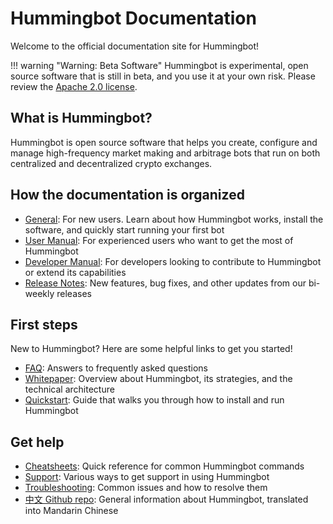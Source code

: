 # Hummingbot Documentation
Welcome to the official documentation site for Hummingbot!

!!! warning "Warning: Beta Software"
    Hummingbot is experimental, open source software that is still in beta, and you use it at your own risk. Please review the [Apache 2.0 license](https://github.com/CoinAlpha/hummingbot/blob/master/LICENSE).


## What is Hummingbot?
Hummingbot is open source software that helps you create, configure and manage high-frequency market making and arbitrage bots that run on both centralized and decentralized crypto exchanges.

## How the documentation is organized

* [General](/): For new users. Learn about how Hummingbot works, install the software, and quickly start running your first bot
* [User Manual](/manual): For experienced users who want to get the most of Hummingbot
* [Developer Manual](/developers): For developers looking to contribute to Hummingbot or extend its capabilities
* [Release Notes](/release-notes): New features, bug fixes, and other updates from our bi-weekly releases

## First steps
New to Hummingbot? Here are some helpful links to get you started!

* [FAQ](/faq): Answers to frequently asked questions
* [Whitepaper](/whitepaper): Overview about Hummingbot, its strategies, and the technical architecture
* [Quickstart](/quickstart): Guide that walks you through how to install and run Hummingbot

## Get help
* [Cheatsheets](/cheatsheets): Quick reference for common Hummingbot commands
* [Support](/support): Various ways to get support in using Hummingbot
* [Troubleshooting](/support/troubleshooting/general): Common issues and how to resolve them
* [中文 Github repo](https://github.com/coinalpha/hummingbot_chinese): General information about Hummingbot, translated into Mandarin Chinese
